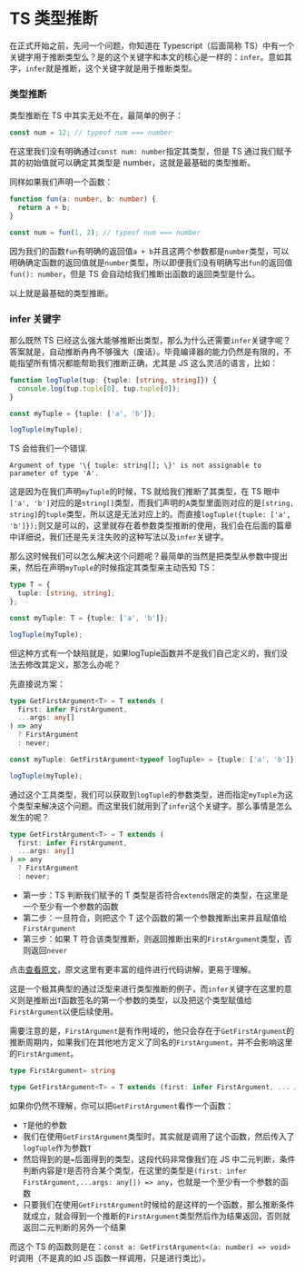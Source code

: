 # TS 类型推断

在正式开始之前，先问一个问题，你知道在 Typescript（后面简称 TS）中有一个关键字用于推断类型么？是的这个关键字和本文的核心是一样的：`infer`。意如其字，`infer`就是推断，这个关键字就是用于推断类型。

### 类型推断
类型推断在 TS 中其实无处不在，最简单的例子：
```ts
const num = 12; // typeof num === number
```
在这里我们没有明确通过`const num: number`指定其类型，但是 TS 通过我们赋予其的初始值就可以确定其类型是 number，这就是最基础的类型推断。

同样如果我们声明一个函数：
```ts
function fun(a: number, b: number) {
  return a + b;
}

const num = fun(1, 2); // typeof num === number
```
因为我们的函数`fun`有明确的返回值`a + b`并且这两个参数都是`number`类型，可以明确确定函数的返回值就是`number`类型，所以即便我们没有明确写出`fun`的返回值`fun(): number`，但是 TS 会自动给我们推断出函数的返回类型是什么。

以上就是最基础的类型推断。


### infer 关键字
那么既然 TS 已经这么强大能够推断出类型，那么为什么还需要`infer`关键字呢？答案就是，自动推断冉冉不够强大（废话）。毕竟编译器的能力仍然是有限的，不能指望所有情况都能帮助我们推断正确，尤其是 JS 这么灵活的语言，比如：
```ts
function logTuple(tup: {tuple: [string, string]}) {
  console.log(tup.tuple[0], tup.tuple[0]);
}

const myTuple = {tuple: ['a', 'b']};

logTuple(myTuple);

```
TS 会给我们一个错误.

` Argument of type '\{ tuple: string[]; \}' is not assignable to parameter of type 'A'. `

这是因为在我们声明`myTuple`的时候，TS 就给我们推断了其类型，在 TS 眼中`['a', 'b']`对应的是`string[]`类型，而我们声明的`A`类型里面则对应的是`[string, string]`的`tuple`类型，所以这是无法对应上的。而直接`logTuple({tuple: ['a', 'b']});`则又是可以的，这里就存在着参数类型推断的使用，我们会在后面的篇章中详细说，我们还是先关注失败的这种写法以及`infer`关键字。

那么这时候我们可以怎么解决这个问题呢？最简单的当然是把类型从参数中提出来，然后在声明`myTuple`的时候指定其类型来主动告知 TS：

```ts
type T = {
  tuple: [string, string];
};

const myTuple: T = {tuple: ['a', 'b']};

logTuple(myTuple);
```

但这种方式有一个缺陷就是，如果logTuple函数并不是我们自己定义的，我们没法去修改其定义，那怎么办呢？

先直接说方案：

```ts
type GetFirstArgument<T> = T extends (
  first: infer FirstArgument,
  ...args: any[]
) => any
  ? FirstArgument
  : never;

const myTuple: GetFirstArgument<typeof logTuple> = {tuple: ['a', 'b']};

logTuple(myTuple);
```

通过这个工具类型，我们可以获取到`logTuple`的参数类型，进而指定`myTuple`为这个类型来解决这个问题。而这里我们就用到了`infer`这个关键字。那么事情是怎么发生的呢？

```ts
type GetFirstArgument<T> = T extends (
  first: infer FirstArgument,
  ...args: any[]
) => any
  ? FirstArgument
  : never;
```

- 第一步：TS 判断我们赋予的 T 类型是否符合`extends`限定的类型，在这里是一个至少有一个参数的函数
- 第二步：一旦符合，则把这个 T 这个函数的第一个参数推断出来并且赋值给`FirstArgument`
- 第三步：如果 T 符合该类型推断，则返回推断出来的`FirstArgument`类型，否则返回`never`

点击[查看原文](https://link.juejin.cn/?target=https%3A%2F%2Fwww.coursebetter.com%2Ftools%2F2022%2Ftypescript-argument-type-inference)，原文这里有更丰富的组件进行代码讲解，更易于理解。

这是一个极其典型的通过泛型来进行类型推断的例子，而`infer`关键字在这里的意义则是推断出`T`函数签名的第一个参数的类型，以及把这个类型赋值给`FirstArgument`以便后续使用。

需要注意的是，`FirstArgument`是有作用域的，他只会存在于`GetFirstArgument`的推断周期内，如果我们在其他地方定义了同名的`FirstArgument`，并不会影响这里的`FirstArgument`。

```ts
type FirstArgument= string

type GetFirstArgument<T> = T extends (first: infer FirstArgument, ... // 没有任何关系

```
如果你仍然不理解，你可以把`GetFirstArgument`看作一个函数：


- `T`是他的参数
- 我们在使用`GetFirstArgument`类型时，其实就是调用了这个函数，然后传入了`logTuple`作为参数`T`
- 然后得到的是`=`后面得到的类型，这段代码非常像我们在 JS 中二元判断，条件判断内容是`T`是否符合某个类型，在这里的类型是`(first: infer FirstArgument,...args: any[]) => any`，也就是一个至少有一个参数的函数
- 只要我们在使用`GetFirstArgument`时候给的是这样的一个函数，那么推断条件就成立，就会得到一个推断的`FirstArgument`类型然后作为结果返回，否则就返回二元判断的另外一个结果

而这个 TS 的函数则是在：`const a: GetFirstArgument<(a: number) => void>`时调用（不是真的如 JS 函数一样调用，只是进行类比）。


<!-- ### 参数类型推断（type argument inference）（） -->
<!-- https://juejin.cn/post/7056750775749312548 -->
